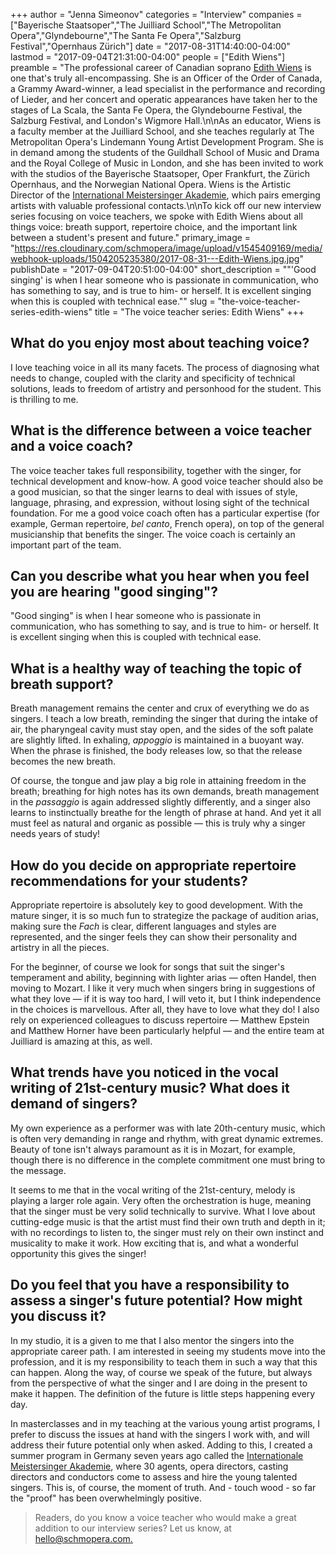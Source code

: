 +++
author = "Jenna Simeonov"
categories = "Interview"
companies = ["Bayerische Staatsoper","The Juilliard School","The Metropolitan Opera","Glyndebourne","The Santa Fe Opera","Salzburg Festival","Opernhaus Zürich"]
date = "2017-08-31T14:40:00-04:00"
lastmod = "2017-09-04T21:31:00-04:00"
people = ["Edith Wiens"]
preamble = "The professional career of Canadian soprano [Edith Wiens](/scene/people/edith-wiens/) is one that's truly all-encompassing. She is an Officer of the Order of Canada, a Grammy Award-winner, a lead specialist in the performance and recording of Lieder, and her concert and operatic appearances have taken her to the stages of La Scala, the Santa Fe Opera, the Glyndebourne Festival, the Salzburg Festival, and London's Wigmore Hall.\n\nAs an educator, Wiens is a faculty member at the Juilliard School, and she teaches regularly at The Metropolitan Opera's Lindemann Young Artist Development Program. She is in demand among the students of the Guildhall School of Music and Drama and the Royal College of Music in London, and she has been invited to work with the studios of the Bayerische Staatsoper, Oper Frankfurt, the Zürich Opernhaus, and the Norwegian National Opera. Wiens is the Artistic Director of the [International Meistersinger Akademie](https://meistersingerakademie.com/), which pairs emerging artists with valuable professional contacts.\n\nTo kick off our new interview series focusing on voice teachers, we spoke with Edith Wiens about all things voice: breath support, repertoire choice, and the important link between a student's present and future."
primary_image = "https://res.cloudinary.com/schmopera/image/upload/v1545409169/media/webhook-uploads/1504205235380/2017-08-31---Edith-Wiens.jpg.jpg"
publishDate = "2017-09-04T20:51:00-04:00"
short_description = "&quot;&#039;Good singing&#039; is when I hear someone who is passionate in communication, who has something to say, and is true to him- or herself.  It is excellent singing when this is coupled with technical ease.&quot;"
slug = "the-voice-teacher-series-edith-wiens"
title = "The voice teacher series: Edith Wiens"
+++

## What do you enjoy most about teaching voice?

I love teaching voice in all its many facets. The process of diagnosing what needs to change, coupled with the clarity and specificity of technical solutions, leads to freedom of artistry and personhood for the student. This is thrilling to me.  

## What is the difference between a voice teacher and a voice coach?

The voice teacher takes full responsibility, together with the singer, for technical development and know-how.  A good voice teacher should also be a good musician, so that the singer learns to deal with issues of style, language, phrasing, and expression, without losing sight of the technical foundation.  For me a good voice coach often has a particular expertise (for example, German repertoire, *bel canto*, French opera), on top of the general musicianship that benefits the singer.  The voice coach is certainly an important part of the team.
  
## Can you describe what you hear when you feel you are hearing "good singing"?

"Good singing" is when I hear someone who is passionate in communication, who has something to say, and is true to him- or herself.  It is excellent singing when this is coupled with technical ease.  

## What is a healthy way of teaching the topic of breath support?

Breath management remains the center and crux of everything we do as singers. I teach a low breath, reminding the singer that during the intake of air, the pharyngeal cavity must stay open, and the sides of the soft palate are slightly lifted.  In exhaling, *appoggio* is maintained in a buoyant way. When the phrase is finished, the body releases low, so that the release becomes the new breath.  

Of course, the tongue and jaw play a big role in attaining freedom in the breath; breathing for high notes has its own demands, breath management in the *passaggio* is again addressed slightly differently, and a singer also learns to instinctually breathe for the length of phrase at hand. And yet it all must feel as natural and organic as possible — this is truly why a singer needs years of  study!

## How do you decide on appropriate repertoire recommendations for your students?

Appropriate repertoire is absolutely key to good development.  With the mature singer, it is so much fun to strategize the package of audition arias, making sure the *Fach* is clear, different languages and styles are represented, and the singer feels they can show their personality and artistry in all the pieces. 

For the beginner, of course we look for songs that suit the singer's temperament and ability, beginning with lighter arias — often Handel, then moving to Mozart. I like it very much when singers bring in suggestions of what they love — if it is way too hard, I will veto it, but I think independence in the choices is marvellous.  After all, they have to love what they do! I also rely on experienced colleagues to discuss repertoire — Matthew Epstein and Matthew Horner have been particularly helpful — and the entire team at Juilliard is amazing at this, as well.

## What trends have you noticed in the vocal writing of 21st-century music? What does it demand of singers?

My own experience as a performer was with late 20th-century music, which is often very demanding in range and rhythm, with great dynamic extremes.  Beauty of tone isn't always paramount as it is in Mozart, for example, though there is no difference in the complete commitment one must bring to the message.  

It seems to me that in the vocal writing of the 21st-century, melody is playing a larger role again.  Very often the orchestration is huge, meaning that the singer must be very solid technically to survive.  What I love about cutting-edge music is that the artist must find their own truth and depth in it; with no recordings to listen to, the singer must rely on their own instinct and musicality to make it work.  How exciting that is, and what a wonderful opportunity this gives the singer!   

## Do you feel that you have a responsibility to assess a singer's future potential? How might you discuss it?

In my studio, it is a given to me that I also mentor the singers into the appropriate career path.  I am interested in seeing my students move into the profession, and it is my responsibility to teach them in such a way that this can happen.  Along the way, of course we speak of the future, but always from the perspective of what the singer and I are doing in the present to make it happen.  The definition of the future is little steps happening every day.  

In masterclasses and in my teaching at the various young artist programs, I prefer to discuss the issues at hand with the singers I work with, and will address their future potential only when asked.  Adding to this, I created a summer program in Germany seven years ago called the [Internationale Meistersinger Akademie](https://meistersingerakademie.com/), where 30 agents, opera directors, casting directors and conductors come to assess and hire the young talented singers.  This is, of course, the moment of truth.  And - touch wood - so far the "proof" has been overwhelmingly positive.

>Readers, do you know a voice teacher who would make a great addition to our interview series? Let us know, at [hello@schmopera.com.](mailto:hello@schmopera.com)
